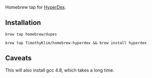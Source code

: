Homebrew tap for [HyperDex](http://hyperdex.org/).

## Installation
`brew tap homebrew/dupes`

`brew tap TimothyKlim/homebrew-hyperdex && brew install hyperdex`

## Caveats

This will also install gcc 4.8, which takes a long time.
